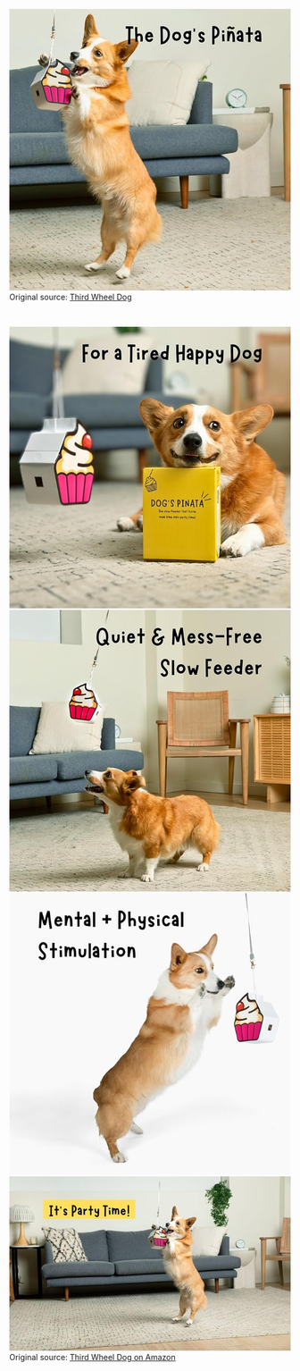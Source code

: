 ![Third Wheel Dog](https://raw.githubusercontent.com/nikole-flowers/leo-work/main/ThirdWheelDog/ThirdWheelDog.jpg "Third Wheel Dog")
</br>
Original source: [Third Wheel Dog](https://my.thirdwheeldog.com/)

</br>

![Third Wheel Dog](https://raw.githubusercontent.com/nikole-flowers/leo-work/main/ThirdWheelDog/ThirdWheelDog2.jpg "Third Wheel Dog")
![Third Wheel Dog](https://raw.githubusercontent.com/nikole-flowers/leo-work/main/ThirdWheelDog/ThirdWheelDog3.jpg "Third Wheel Dog")
![Third Wheel Dog](https://raw.githubusercontent.com/nikole-flowers/leo-work/main/ThirdWheelDog/ThirdWheelDog4.jpg "Third Wheel Dog")
![Third Wheel Dog](https://raw.githubusercontent.com/nikole-flowers/leo-work/main/ThirdWheelDog/ThirdWheelDog5.jpg "Third Wheel Dog")
</br>
Original source: [Third Wheel Dog on Amazon](https://www.amazon.com/gp/product/B0CM2X5YYB?maas=maas_adg_B712CED87A46E8E9778D467F59E9F0B8_afap_abs&ref_=aa_maas&tag=maas)